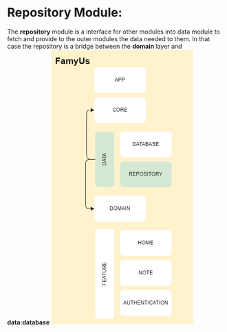 # Repository Module:
The **repository** module is a interface for other modules into data module to fetch and provide to the outer modules the data needed to them.  In that case the repository is a bridge between the **domain** layer and **data:database**
![](repository_architecture.png)
